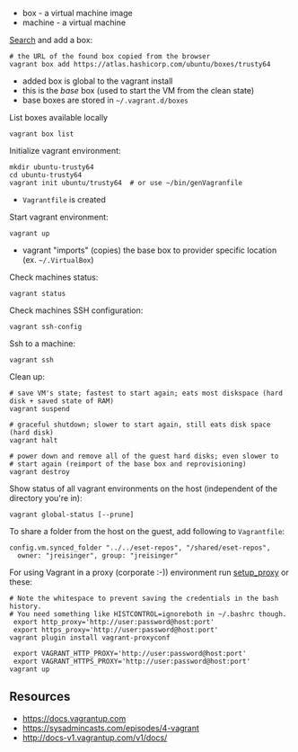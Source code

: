 * box - a virtual machine image
* machine - a virtual machine

[Search](https://atlas.hashicorp.com/boxes/search) and add a box:

    # the URL of the found box copied from the browser
    vagrant box add https://atlas.hashicorp.com/ubuntu/boxes/trusty64
 
* added box is global to the vagrant install
* this is the *base* box (used to start the VM from the clean state)
* base boxes are stored in `~/.vagrant.d/boxes`

List boxes available locally

    vagrant box list

Initialize vagrant environment:

    mkdir ubuntu-trusty64
    cd ubuntu-trusty64
    vagrant init ubuntu/trusty64  # or use ~/bin/genVagranfile
    
* `Vagrantfile` is created

Start vagrant environment:

    vagrant up

* vagrant "imports" (copies) the base box to provider specific location (ex. `~/.VirtualBox`)

Check machines status:

    vagrant status
    
Check machines SSH configuration:

    vagrant ssh-config

Ssh to a machine:

    vagrant ssh

Clean up:

    # save VM's state; fastest to start again; eats most diskspace (hard disk + saved state of RAM)
    vagrant suspend

    # graceful shutdown; slower to start again, still eats disk space (hard disk)
    vagrant halt

    # power down and remove all of the guest hard disks; even slower to
    # start again (reimport of the base box and reprovisioning)
    vagrant destroy

Show status of all vagrant environments on the host (independent of the directory you're in):

    vagrant global-status [--prune]

To share a folder from the host on the guest, add following to `Vagrantfile`:

    config.vm.synced_folder "../../eset-repos", "/shared/eset-repos",
      owner: "jreisinger", group: "jreisinger"

For using Vagrant in a proxy (corporate :-)) environment run [setup_proxy](https://github.com/jreisinger/dotfiles/blob/master/bin/setup_proxy) or these:

    # Note the whitespace to prevent saving the credentials in the bash history.
    # You need something like HISTCONTROL=ignoreboth in ~/.bashrc though.
     export http_proxy='http://user:password@host:port'
     export https_proxy='http://user:password@host:port'
    vagrant plugin install vagrant-proxyconf
    
     export VAGRANT_HTTP_PROXY='http://user:password@host:port'
     export VAGRANT_HTTPS_PROXY='http://user:password@host:port'
    vagrant up

Resources
---------

* https://docs.vagrantup.com
* https://sysadmincasts.com/episodes/4-vagrant
* http://docs-v1.vagrantup.com/v1/docs/
